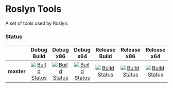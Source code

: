 # Roslyn Tools
A set of tools used by Roslyn.

### Status
||Debug Build|Debug x86|Debug x64|Release Build|Release x86|Release x64|
|:--:|:--:|:--:|:--:|:--:|:--:|:--:|
|**master**|[![Build Status](http://dotnet-ci.cloudapp.net/buildStatus/icon?job=Private/dotnet_roslyn-tools/master/windows_debug_build)](http://dotnet-ci.cloudapp.net/job/Private/job/dotnet_roslyn-tools/job/master/job/windows_debug_build/)|[![Build Status](http://dotnet-ci.cloudapp.net/buildStatus/icon?job=Private/dotnet_roslyn-tools/master/windows_debug_unit32)](http://dotnet-ci.cloudapp.net/job/Private/job/dotnet_roslyn-tools/job/master/job/windows_debug_unit32/)|[![Build Status](http://dotnet-ci.cloudapp.net/buildStatus/icon?job=Private/dotnet_roslyn-tools/master/windows_debug_unit64)](http://dotnet-ci.cloudapp.net/job/Private/job/dotnet_roslyn-tools/job/master/job/windows_debug_unit64/)|[![Build Status](http://dotnet-ci.cloudapp.net/buildStatus/icon?job=Private/dotnet_roslyn-tools/master/windows_release_build)](http://dotnet-ci.cloudapp.net/job/Private/job/dotnet_roslyn-tools/job/master/job/windows_release_build/)|[![Build Status](http://dotnet-ci.cloudapp.net/buildStatus/icon?job=Private/dotnet_roslyn-tools/master/windows_release_unit32)](http://dotnet-ci.cloudapp.net/job/Private/job/dotnet_roslyn-tools/job/master/job/windows_release_unit32/)|[![Build Status](http://dotnet-ci.cloudapp.net/buildStatus/icon?job=Private/dotnet_roslyn-tools/master/windows_release_unit64)](http://dotnet-ci.cloudapp.net/job/Private/job/dotnet_roslyn-tools/job/master/job/windows_release_unit64/)|
